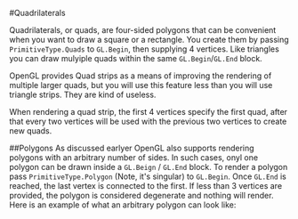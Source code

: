 #Quadrilaterals

Quadrilaterals, or quads, are four-sided polygons that can be convenient when you want to draw a square or a rectangle. You create them by passing ```PrimitiveType.Quads``` to ```GL.Begin```, then supplying 4 vertices. Like triangles you can draw mulyiple quads within the same ```GL.Begin```/```GL.End``` block.

OpenGL provides Quad strips as a means of improving the rendering of multiple larger quads, but you will use this feature less than you will use triangle strips. They are kind of useless.

When rendering a quad strip, the first 4 vertices specify the first quad, after that every two vertices will be used with the previous two vertices to create new quads.

##Polygons
As discussed earlyer OpenGL also supports rendering polygons with an arbitrary number of sides. In such cases, onyl one polygon can be drawn inside a ```GL.Beign``` / ```GL.End``` block. To render a polygon pass ```PrimitiveType.Polygon``` (Note, it's singular) to ```GL.Begin```.  Once ```GL.End``` is reached, the last vertex is connected to the first. If less than 3 vertices are provided, the polygon is considered degenerate and nothing will render. Here is an example of what an arbitrary polygon can look like:

